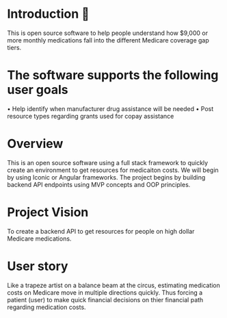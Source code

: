 # Introduction 🏥 
This is open source software to help people understand how $9,000 or more monthly medications fall into the different Medicare coverage gap tiers.  

# The software supports the following user goals
•	Help identify when manufacturer drug assistance will be needed
•	Post resource types regarding grants used for copay assistance 

# Overview 
This is an open source software using a full stack framework to quickly create an environment to get resources for medicaiton costs. We will begin by using Iconic or Angular frameworks. The project begins by building backend API endpoints using MVP concepts and OOP principles. 

# Project Vision  
To create a backend API to get resources for people on high dollar Medicare medications.

# User story
Like a trapeze artist on a balance beam at the circus, estimating medication costs on Medicare move in multiple directions quickly. Thus forcing a patient (user) to make quick financial decisions on thier financial path regarding medication costs.  
